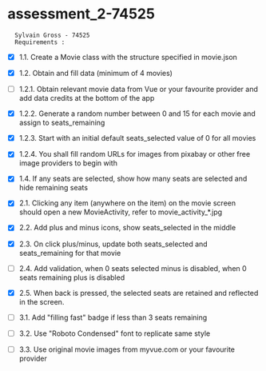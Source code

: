 # assessment_2-74525
      Sylvain Gross - 74525
      Requirements : 
- [x] 1.1. Create a Movie class with the structure specified in movie.json
- [x] 1.2. Obtain and fill data (minimum of 4 movies)
- [ ] 1.2.1. Obtain relevant movie data from Vue or your favourite provider and add data credits at the bottom of the app
- [x] 1.2.2. Generate a random number between 0 and 15 for each movie and assign to seats_remaining
- [x] 1.2.3. Start with an initial default seats_selected value of 0 for all movies
- [x] 1.2.4. You shall fill random URLs for images from pixabay or other free image providers to begin with
- [x] 1.4. If any seats are selected, show how many seats are selected and hide remaining seats

- [x] 2.1. Clicking any item (anywhere on the item) on the movie screen should open a new MovieActivity, refer to movie_activity_*.jpg
- [x] 2.2. Add plus and minus icons, show seats_selected in the middle
- [x] 2.3. On click plus/minus, update both seats_selected and seats_remaining for that movie
- [ ] 2.4. Add validation, when 0 seats selected minus is disabled, when 0 seats remaining plus is disabled
- [x] 2.5. When back is pressed, the selected seats are retained and reflected in the screen.

- [ ] 3.1. Add "filling fast" badge if less than 3 seats remaining
- [ ] 3.2. Use "Roboto Condensed" font to replicate same style
- [ ] 3.3. Use original movie images from myvue.com or your favourite provider
